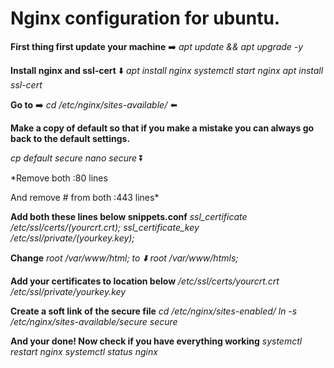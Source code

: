 # Nginx configuration for ubuntu.

**First thing first update your machine** ➡️ *apt update && apt upgrade -y*

**Install nginx and ssl-cert**
⬇️
*apt install nginx
systemctl start nginx
apt install ssl-cert*

**Go to** ➡️ *cd /etc/nginx/sites-available/* ⬅️

**Make a copy of default so that if you make a mistake you can always go back to the default settings.**

*cp default secure
nano secure*
⏬

*Remove both :80 lines

And remove # from both :443 lines*

**Add both these lines below snippets.conf**
*ssl_certificate /etc/ssl/certs/(yourcrt.crt);
ssl_certificate_key /etc/ssl/private/(yourkey.key);*

**Change**
*root /var/www/html;
to ⬇️
root /var/www/htmls;*

**Add your certificates to location below**
*/etc/ssl/certs/yourcrt.crt
/etc/ssl/private/yourkey.key*

**Create a soft link of the secure file**
*cd /etc/nginx/sites-enabled/
ln -s /etc/nginx/sites-available/secure secure*

**And your done!
Now check if you have everything working**
*systemctl restart nginx
systemctl status nginx*



